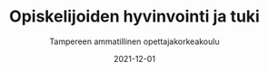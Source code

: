 ---
title: Opiskelijoiden hyvinvointi ja tuki
subtitle: Tampereen ammatillinen opettajakorkeakoulu
layout: default
modal-id: 9
date: 2021-12-01
img: tamk.jpg
thumbnail: tamk-thumbnail.jpg
alt: image-alt
project-date: Kevät 2022
client: Tampereen ammatillinen opettajakorkeakoulu
client-url: https://www.tuni.fi/fi/tule-opiskelemaan/ammatillinen-opettajankoulutus
category: Kurssit
description: 'Kurssin aikana tutustuin erilaisiin oppimisvaikeuksiin ja sitä myötä myös erilaisiin tukimuotoihin. Kurssin aikana tehtiin ryhmätyönä työkirja joka toimii omassa työelämässä apuna tukitilanteissa.'
---